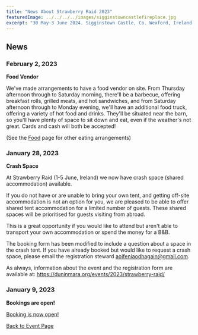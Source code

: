 ```yaml
---
title: "News About Strawberry Raid 2023"
featuredImage: ../../../../images/sigginstowncastlefireplace.jpg
excerpt: "30 May-3 June 2024. Sigginstown Castle, Co. Wexford, Ireland."
---
```


## News

### February 2, 2023

**Food Vendor**

We've made arrangements to have a food vendor on site. From Thursday afternoon through to Saturday morning, there'll be a barbecue, offering breakfast rolls, grilled meats, and hot sandwiches, and from Saturday afternoon through to Monday evening, we'll have an additional food truck, offering a variety of hot food and drinks. They'll be situated near the barn, so you'll have plenty of space to sit down and eat, even if the weather's not great. Cards and cash will both be accepted!

(See the <a href="https://duninmara.org/events/2023/strawberry-raid/food/">Food</a> page for other eating arrangements)

### January 28, 2023

**Crash Space**

At Strawberry Raid (1-5 June, Ireland) we now have crash space (shared accommodation) available. 

If you do not have or are unable to bring your own tent, and getting off-site accommodation is not an option for you, we are pleased to be able to offer shared tent accommodation for a limited number of guests.  These shared spaces will be prioritised for guests visiting from abroad.

This is a great opportunity if you would like to attend but aren't able to transport your own accommodation or spend the money for a B&B.

The booking form has been modified to include a question about a space in the crash tent. If you have already booked but would like to request a crash space, please email the registration steward <a href="mailto:aoifeniaodhagain@gmail.com">aoifeniaodhagain@gmail.com</a>.

As always, information about the event and the registration form are available at: <a href="https://duninmara.org/events/2023/strawberry-raid/">https://duninmara.org/events/2023/strawberry-raid/</a>

### January 9, 2023

**Bookings are open!**

<a href="https://fienta.com/duninmara-strawberryraid-51557">Booking is now open!</a> 

<a href="/events/2023/strawberry-raid/">Back to Event Page</a>

